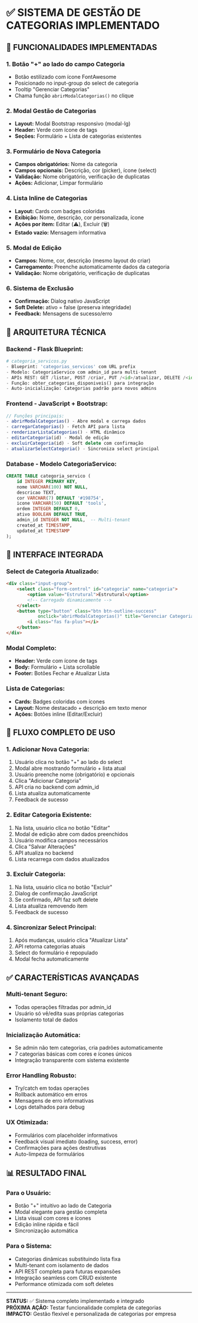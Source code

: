 # ✅ SISTEMA DE GESTÃO DE CATEGORIAS IMPLEMENTADO

## 🎯 FUNCIONALIDADES IMPLEMENTADAS

### **1. Botão "+" ao lado do campo Categoria**
- Botão estilizado com ícone FontAwesome
- Posicionado no input-group do select de categoria
- Tooltip "Gerenciar Categorias" 
- Chama função `abrirModalCategorias()` no clique

### **2. Modal Gestão de Categorias**
- **Layout:** Modal Bootstrap responsivo (modal-lg)
- **Header:** Verde com ícone de tags
- **Seções:** Formulário + Lista de categorias existentes

### **3. Formulário de Nova Categoria**
- **Campos obrigatórios:** Nome da categoria
- **Campos opcionais:** Descrição, cor (picker), ícone (select)
- **Validação:** Nome obrigatório, verificação de duplicatas
- **Ações:** Adicionar, Limpar formulário

### **4. Lista Inline de Categorias**
- **Layout:** Cards com badges coloridas
- **Exibição:** Nome, descrição, cor personalizada, ícone
- **Ações por item:** Editar (⚠️), Excluir (🗑️)
- **Estado vazio:** Mensagem informativa

### **5. Modal de Edição**
- **Campos:** Nome, cor, descrição (mesmo layout do criar)
- **Carregamento:** Preenche automaticamente dados da categoria
- **Validação:** Nome obrigatório, verificação de duplicatas

### **6. Sistema de Exclusão**
- **Confirmação:** Dialog nativo JavaScript
- **Soft Delete:** ativo = false (preserva integridade)
- **Feedback:** Mensagens de sucesso/erro

## 🔧 ARQUITETURA TÉCNICA

### **Backend - Flask Blueprint:**
```python
# categoria_servicos.py
- Blueprint: 'categorias_servicos' com URL prefix
- Modelo: CategoriaServico com admin_id para multi-tenant
- APIs REST: GET /listar, POST /criar, PUT /<id>/atualizar, DELETE /<id>/excluir
- Função: obter_categorias_disponiveis() para integração
- Auto-inicialização: Categorias padrão para novos admins
```

### **Frontend - JavaScript + Bootstrap:**
```javascript
// Funções principais:
- abrirModalCategorias() - Abre modal e carrega dados
- carregarCategorias() - Fetch API para lista
- renderizarListaCategorias() - HTML dinâmico
- editarCategoria(id) - Modal de edição
- excluirCategoria(id) - Soft delete com confirmação
- atualizarSelectCategoria() - Sincroniza select principal
```

### **Database - Modelo CategoriaServico:**
```sql
CREATE TABLE categoria_servico (
    id INTEGER PRIMARY KEY,
    nome VARCHAR(100) NOT NULL,
    descricao TEXT,
    cor VARCHAR(7) DEFAULT '#198754',
    icone VARCHAR(50) DEFAULT 'tools',
    ordem INTEGER DEFAULT 0,
    ativo BOOLEAN DEFAULT TRUE,
    admin_id INTEGER NOT NULL,  -- Multi-tenant
    created_at TIMESTAMP,
    updated_at TIMESTAMP
);
```

## 🎨 INTERFACE INTEGRADA

### **Select de Categoria Atualizado:**
```html
<div class="input-group">
    <select class="form-control" id="categoria" name="categoria">
        <option value="Estrutural">Estrutural</option>
        <!-- Carregado dinamicamente -->
    </select>
    <button type="button" class="btn btn-outline-success" 
            onclick="abrirModalCategorias()" title="Gerenciar Categorias">
        <i class="fas fa-plus"></i>
    </button>
</div>
```

### **Modal Completo:**
- **Header:** Verde com ícone de tags
- **Body:** Formulário + Lista scrollable
- **Footer:** Botões Fechar e Atualizar Lista

### **Lista de Categorias:**
- **Cards:** Badges coloridas com ícones
- **Layout:** Nome destacado + descrição em texto menor
- **Ações:** Botões inline (Editar/Excluir)

## 🔄 FLUXO COMPLETO DE USO

### **1. Adicionar Nova Categoria:**
1. Usuário clica no botão "+" ao lado do select
2. Modal abre mostrando formulário + lista atual
3. Usuário preenche nome (obrigatório) e opcionais
4. Clica "Adicionar Categoria"
5. API cria no backend com admin_id
6. Lista atualiza automaticamente
7. Feedback de sucesso

### **2. Editar Categoria Existente:**
1. Na lista, usuário clica no botão "Editar"
2. Modal de edição abre com dados preenchidos
3. Usuário modifica campos necessários
4. Clica "Salvar Alterações"
5. API atualiza no backend
6. Lista recarrega com dados atualizados

### **3. Excluir Categoria:**
1. Na lista, usuário clica no botão "Excluir"
2. Dialog de confirmação JavaScript
3. Se confirmado, API faz soft delete
4. Lista atualiza removendo item
5. Feedback de sucesso

### **4. Sincronizar Select Principal:**
1. Após mudanças, usuário clica "Atualizar Lista"
2. API retorna categorias atuais
3. Select do formulário é repopulado
4. Modal fecha automaticamente

## ✅ CARACTERÍSTICAS AVANÇADAS

### **Multi-tenant Seguro:**
- Todas operações filtradas por admin_id
- Usuário só vê/edita suas próprias categorias
- Isolamento total de dados

### **Inicialização Automática:**
- Se admin não tem categorias, cria padrões automaticamente
- 7 categorias básicas com cores e ícones únicos
- Integração transparente com sistema existente

### **Error Handling Robusto:**
- Try/catch em todas operações
- Rollback automático em erros
- Mensagens de erro informativas
- Logs detalhados para debug

### **UX Otimizada:**
- Formulários com placeholder informativos
- Feedback visual imediato (loading, success, error)
- Confirmações para ações destrutivas
- Auto-limpeza de formulários

## 📊 RESULTADO FINAL

### **Para o Usuário:**
- Botão "+" intuitivo ao lado de Categoria
- Modal elegante para gestão completa
- Lista visual com cores e ícones
- Edição inline rápida e fácil
- Sincronização automática

### **Para o Sistema:**
- Categorias dinâmicas substituindo lista fixa
- Multi-tenant com isolamento de dados
- API REST completa para futuras expansões
- Integração seamless com CRUD existente
- Performance otimizada com soft deletes

---

**STATUS:** ✅ Sistema completo implementado e integrado  
**PRÓXIMA AÇÃO:** Testar funcionalidade completa de categorias  
**IMPACTO:** Gestão flexível e personalizada de categorias por empresa